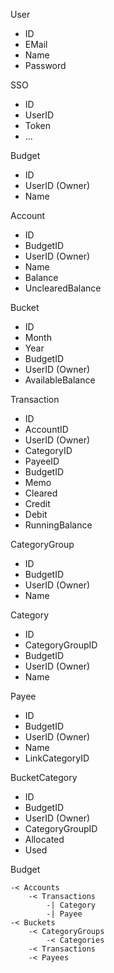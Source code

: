 User
 - ID
 - EMail
 - Name
 - Password

SSO
 - ID
 - UserID
 - Token
 - ...

Budget
 - ID
 - UserID (Owner)
 - Name

Account
 - ID
 - BudgetID
 - UserID (Owner)
 - Name
 - Balance
 - UnclearedBalance

Bucket
 - ID
 - Month
 - Year
 - BudgetID
 - UserID (Owner)
 - AvailableBalance

Transaction
 - ID
 - AccountID
 - UserID (Owner)
 - CategoryID
 - PayeeID
 - BudgetID
 - Memo
 - Cleared
 - Credit
 - Debit
 - RunningBalance

CategoryGroup
 - ID
 - BudgetID
 - UserID (Owner)
 - Name

Category
 - ID
 - CategoryGroupID
 - BudgetID
 - UserID (Owner)
 - Name

Payee
 - ID
 - BudgetID
 - UserID (Owner)
 - Name
 - LinkCategoryID

BucketCategory
 - ID
 - BudgetID
 - UserID (Owner)
 - CategoryGroupID
 - Allocated
 - Used


Budget

    -< Accounts
        -< Transactions
            -| Category
            -| Payee
    -< Buckets
        -< CategoryGroups
            -< Categories
        -< Transactions
        -< Payees
